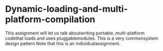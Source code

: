 # Dynamic-loading-and-multi-platform-compilation
This assignment will let us talk aboutwriting portable, multi-platform codethat loads and uses pluggablemodules. This is a very commonsystem design pattern.Note that this is an individualassignment.
